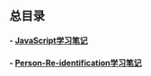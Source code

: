 
## 总目录

#### - [JavaScript学习笔记](./JavaScript)
#### - [Person-Re-identification学习笔记](./Person-Re-identification)
